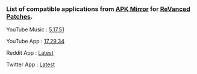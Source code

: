 ### List of compatible applications from [APK Mirror](https://www.apkmirror.com) for [ReVanced Patches](https://github.com/revanced/revanced-patches).
YouTube Music : [5.17.51](https://www.apkmirror.com/apk/google-inc/youtube-music)

YouTube App : [17.29.34](https://www.apkmirror.com/apk/google-inc/youtube)

Reddit App : [Latest](https://www.apkmirror.com/apk/redditinc/reddit)

Twitter App : [Latest](https://www.apkmirror.com/apk/twitter-inc/twitter)
